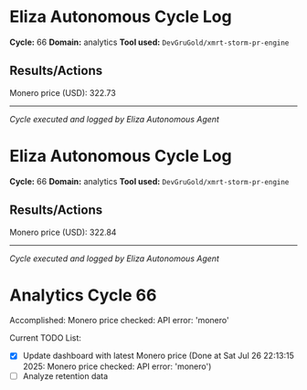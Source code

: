 # Eliza Autonomous Cycle Log

**Cycle:** 66
**Domain:** analytics
**Tool used:** `DevGruGold/xmrt-storm-pr-engine`

## Results/Actions
Monero price (USD): 322.73

---
*Cycle executed and logged by Eliza Autonomous Agent*

# Eliza Autonomous Cycle Log

**Cycle:** 66
**Domain:** analytics
**Tool used:** `DevGruGold/xmrt-storm-pr-engine`

## Results/Actions
Monero price (USD): 322.84

---
*Cycle executed and logged by Eliza Autonomous Agent*

# Analytics Cycle 66

Accomplished: Monero price checked: API error: 'monero'

Current TODO List:

- [x] Update dashboard with latest Monero price  (Done at Sat Jul 26 22:13:15 2025: Monero price checked: API error: 'monero')
- [ ] Analyze retention data